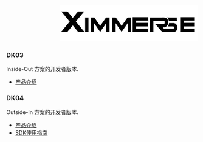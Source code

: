<div align=right><img src="Tools/imgs/xim.png" ></div>


### DK03
Inside-Out 方案的开发者版本.
* [产品介绍](http://www.ximmerse.net/goods-6.html)

### DK04
Outside-In 方案的开发者版本.
* [产品介绍](http://ximmerse.net/goods-5.html)
* [SDK使用指南](https://github.com/Ximmerse/SDK/blob/master/Document/DK04/Development_Guide_DK04_CN.md#android%E6%89%8B%E6%9C%BA%E8%BF%90%E8%A1%8C%E7%8E%AF%E5%A2%83%E5%AE%89%E8%A3%85)
